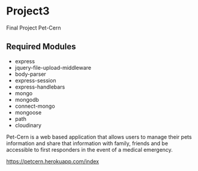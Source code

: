 # Project3
Final Project Pet-Cern

## Required Modules
- express
- jquery-file-upload-middleware
- body-parser
- express-session
- express-handlebars
- mongo
- mongodb
- connect-mongo
- mongoose
- path
- cloudinary


Pet-Cern is a web based application that allows users to manage their pets information and share that information with family, friends and be accessible to first responders in the event of a medical emergency.  


https://petcern.herokuapp.com/index

